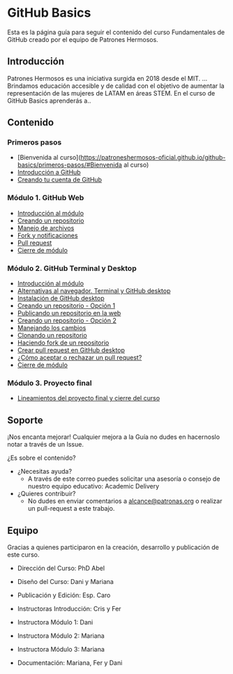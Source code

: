 # GitHub Basics

Esta es la página guía para seguir el contenido del curso Fundamentales de GitHub creado por el equipo de Patrones Hermosos.

## Introducción

Patrones Hermosos es una iniciativa surgida en 2018 desde el MIT.
...
Brindamos educación accesible y de calidad con el objetivo de aumentar la representación de las mujeres de LATAM en áreas STEM.
En el curso de GitHub Basics aprenderás a..

## Contenido

### Primeros pasos

- [Bienvenida al curso](https://patroneshermosos-oficial.github.io/github-basics/primeros-pasos/#Bienvenida al curso)
- [Introducción a GitHub](https://patroneshermosos-oficial.github.io/github-basics/primeros-pasos)
- [Creando tu cuenta de GitHub](https://patroneshermosos-oficial.github.io/github-basics/primeros-pasos)

### Módulo 1. GitHub Web

- [Introducción al módulo]()
- [Creando un repositorio]()
- [Manejo de archivos]()
- [Fork y notificaciones]()
- [Pull request]()
- [Cierre de módulo]()

### Módulo 2. GitHub Terminal y Desktop

- [Introducción al módulo]()
- [Alternativas al navegador. Terminal y GitHub desktop]()
- [Instalación de GitHub desktop]()
- [Creando un repositorio - Opción 1]()
- [Publicando un repositorio en la web]()
- [Creando un repositorio - Opción 2]()
- [Manejando los cambios]()
- [Clonando un repositorio]()
- [Haciendo fork de un repositorio]()
- [Crear pull request en GitHub desktop]()
- [¿Cómo aceptar o rechazar un pull request?]()
- [Cierre de módulo]()

### Módulo 3. Proyecto final

- [Lineamientos del proyecto final y cierre del curso]()

## Soporte

¡Nos encanta mejorar!
Cualquier mejora a la Guía no dudes en hacernoslo notar a través de un Issue.

¿Es sobre el contenido?

- ¿Necesitas ayuda?
  - A través de este correo puedes solicitar una asesoría o consejo de nuestro equipo educativo: Academic Delivery
- ¿Quieres contribuir?
  - No dudes en enviar comentarios a alcance@patronas.org o realizar un pull-request a este trabajo.

## Equipo

Gracias a quienes participaron en la creación, desarrollo y publicación de este curso.
- Dirección del Curso: PhD Abel
- Diseño del Curso: Dani y Mariana
- Publicación y Edición: Esp. Caro

- Instructoras Introducción: Cris y Fer
- Instructora Módulo 1: Dani
- Instructora Módulo 2: Mariana
- Instructora Módulo 3: Mariana
- Documentación: Mariana, Fer y Dani
